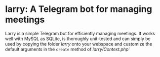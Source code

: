 # larry: A Telegram bot for managing meetings

Larry is a simple Telegram bot for efficiently managing meetings. It works well with MySQL as SQLite, is thoroughly unit-tested and can simply be used by copying the folder *larry* onto your webspace and customize the default arguments in the `create` method of *larry/Context.php*'

